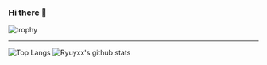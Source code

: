 ### Hi there 👋
![trophy](https://github-profile-trophy.vercel.app/?username=ryuyxx&theme=onedark&title=Joined2020,Stars,Commit,Repositories,Followers,Issues)
***
![Top Langs](https://github-readme-stats.vercel.app/api/top-langs/?username=Ryuyxx&hide=Jupyter_Notebook&layout=compact&theme=react)
![Ryuyxx's github stats](https://github-readme-stats.vercel.app/api?username=Ryuyxx&count_private=true&show_icons=true&theme=react&hide=prs)



<!--
[![Ryuyxx's wakatime stats](https://github-readme-stats.vercel.app/api/wakatime?username=ryuyxx&layout=compact&theme=react)](https://github.com/Ryuyxx/github-readme-stats)
-->



<!--
**Ryuyxx/Ryuyxx** is a ✨ _special_ ✨ repository because its `README.md` (this file) appears on your GitHub profile.

Here are some ideas to get you started:

- 🔭 I’m currently working on ...
- 🌱 I’m currently learning ...
- 👯 I’m looking to collaborate on ...
- 🤔 I’m looking for help with ...
- 💬 Ask me about ...
- 📫 How to reach me: ...
- 😄 Pronouns: ...
- ⚡ Fun fact: ...
-->
